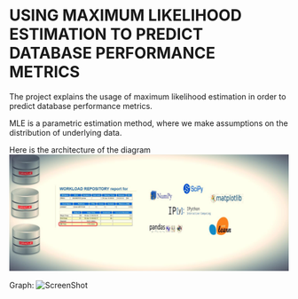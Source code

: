 # USING MAXIMUM LIKELIHOOD ESTIMATION TO PREDICT DATABASE PERFORMANCE METRICS

The project explains the usage of maximum likelihood estimation in order to predict database performance metrics. 

MLE is a parametric estimation method, where we make assumptions on the distribution of underlying data. 

Here is the architecture of the diagram
![alt text](https://github.com/KartikPadmanabhan/mle/blob/gh-pages/images/MLE.jpg)

Graph:
![![ScreenShot](https://cdn.rawgit.com/KartikPadmanabhan/mle/gh-pages/images/d3-globe-empty.png)](https://plot.ly/~kpadmana/818.embed)
